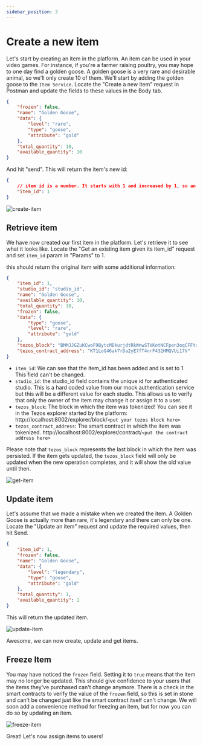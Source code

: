 ```yaml
---
sidebar_position: 3
---
```


# Create a new item

Let's start by creating an item in the platform. An item can be used in your video games. For instance,
if you're a farmer raising poultry, you may hope to one day find a golden goose. A golden goose is a very rare and desirable animal,
so we'll only create 10 of them. We'll start by adding the golden goose to the `Item Service`. Locate the "Create a new item" request in Postman and update
the fields to these values in the Body tab.

```json
{
    "frozen": false,
    "name": "Golden Goose",
    "data": {
        "level": "rare",
        "type": "goose",
        "attribute": "gold"
    },
    "total_quantity": 10,
    "available_quantity": 10
}
```

And hit "send". This will return the item's new id:

```json
{
    // item id is a number. It starts with 1 and increased by 1, so an item id looks like 1, 2, 1000, 1337...
    "item_id": 1
}
```

![create-item](../../assets/create-item.png)

## Retrieve item

We have now created our first item in the platform. Let's retrieve it to see what it looks like.
Locate the "Get an existing item given its item_id" request and set `item_id` param in "Params" to 1.

this should return the original item with some additional information:

```json
{
    "item_id": 1,
    "studio_id": "studio_id",
    "name": "Golden Goose",
    "available_quantity": 10,
    "total_quantity": 10,
    "frozen": false,
    "data": {
        "type": "goose",
        "level": "rare",
        "attribute": "gold"
    },
    "tezos_block": "BMMJJGZuKCwoF9BytcMDkurjdtRkWnwSTVKotNCFpen3oqCFFts",
    "tezos_contract_address": "KT1LoG46ak7rDa2yE7fT4nrF432HMQVUi17V"
}
```

- `item_id`: We can see that the item_id has been added and is set to 1. This field can't be changed.
- `studio_id`: the studio_id field contains the unique id for authenticated studio. This is a hard coded value from our mock authentication service but this will be a different value for each studio. This allows us to verify that only the owner of the item may change it or assign it to a user.
- `tezos_block`: The block in which the item was tokenized! You can see it in the Tezos explorer started by the platform: http://localhost:8002/explorer/block/`<put your tezos block here>`
- `tezos_contract_address`: The smart contract in which the item was tokenized. http://localhost:8002/explorer/contract/`<put the contract address here>`

Please note that `tezos_block` represents the last block in which the item was persisted. If the item gets updated, the `tezos_block` field will only be updated when the new operation completes, and it will show the old value until then.

![get-item](../../assets/get-item.png)

## Update item

Let's assume that we made a mistake when we created the item. A Golden Goose is actually more than rare, it's legendary and there can only be one.
Locate the "Update an item" request and update the required values, then hit Send.

```json
{
    "item_id": 1,
    "frozen": false,
    "name": "Golden Goose",
    "data": {
        "level": "legendary",
        "type": "goose",
        "attribute": "gold"
    },
    "total_quantity": 1,
    "available_quantity": 1
}
```

This will return the updated item.

![update-item](../../assets/update-item.png)

Awesome, we can now create, update and get items.

## Freeze Item

You may have noticed the `frozen` field. Setting it to `true` means that the item may no longer be updated. This should give confidence to your users that the items they've purchased can't change anymore.
There is a check in the smart contracts to verify the value of the `frozen` field, so this is set in stone and can't be changed just like the smart contract itself can't change.
We will soon add a convenience method for freezing an item, but for now you can do so by updating an item.

![freeze-item](../../assets/freeze-item.png)

Great! Let's now assign items to users!